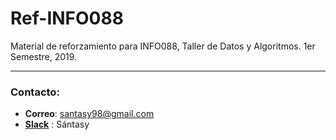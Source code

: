 # Ref-INFO088
Material de reforzamiento para INFO088, Taller de Datos y Algoritmos.
1er Semestre, 2019.

***
### Contacto:
* **Correo**: santasy98@gmail.com
* **[Slack](https://escueladeinformatica.slack.com/)** : Sántasy
